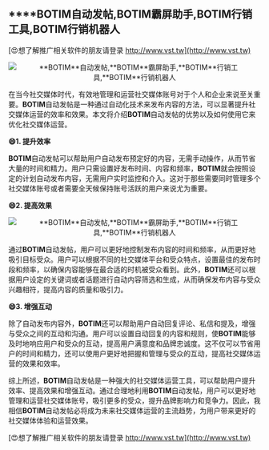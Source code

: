 ## ****BOTIM**自动发帖,**BOTIM**霸屏助手,**BOTIM**行销工具,**BOTIM**行销机器人**

[😍想了解推广相关软件的朋友请登录 http://www.vst.tw](http://www.vst.tw)

 <center><img src="https://vst.tw/MP4/tuiguang/png/7.png" alt="**BOTIM**自动发帖,**BOTIM**霸屏助手,**BOTIM**行销工具,**BOTIM**行销机器人"></center>

在当今社交媒体时代，有效地管理和运营社交媒体账号对于个人和企业来说至关重要。**BOTIM**自动发帖是一种通过自动化技术来发布内容的方法，可以显著提升社交媒体运营的效率和效果。本文将介绍**BOTIM**自动发帖的优势以及如何使用它来优化社交媒体运营。

**😄1. 提升效率**

**BOTIM**自动发帖可以帮助用户自动发布预定好的内容，无需手动操作，从而节省大量的时间和精力。用户只需设置好发布时间、内容和频率，**BOTIM**就会按照设定的计划自动发布内容，无需用户实时监控和介入。这对于那些需要同时管理多个社交媒体账号或者需要全天候保持账号活跃的用户来说尤为重要。

**😄2. 提高效果**

 <center><img src="https://vst.tw/MP4/tuiguang/png/4.png" alt="**BOTIM**自动发帖,**BOTIM**霸屏助手,**BOTIM**行销工具,**BOTIM**行销机器人"></center>

通过**BOTIM**自动发帖，用户可以更好地控制发布内容的时间和频率，从而更好地吸引目标受众。用户可以根据不同的社交媒体平台和受众特点，设置最佳的发布时段和频率，以确保内容能够在最合适的时机被受众看到。此外，**BOTIM**还可以根据用户设定的关键词或者话题进行自动内容筛选和生成，从而确保发布内容与受众兴趣相符，提高内容的质量和吸引力。

**😄3. 增强互动**

除了自动发布内容外，**BOTIM**还可以帮助用户自动回复评论、私信和提及，增强与受众之间的互动和沟通。用户可以设置自动回复的内容和规则，使**BOTIM**能够及时地响应用户和受众的互动，提高用户满意度和品牌忠诚度。这不仅可以节省用户的时间和精力，还可以使用户更好地把握和管理与受众的互动，提高社交媒体运营的效果和效率。

综上所述，**BOTIM**自动发帖是一种强大的社交媒体运营工具，可以帮助用户提升效率、提高效果和增强互动。通过合理地利用**BOTIM**自动发帖，用户可以更好地管理和运营社交媒体账号，吸引更多的受众，提升品牌影响力和竞争力。因此，我相信**BOTIM**自动发帖必将成为未来社交媒体运营的主流趋势，为用户带来更好的社交媒体体验和运营效果。

[😍想了解推广相关软件的朋友请登录 http://www.vst.tw](http://www.vst.tw)



